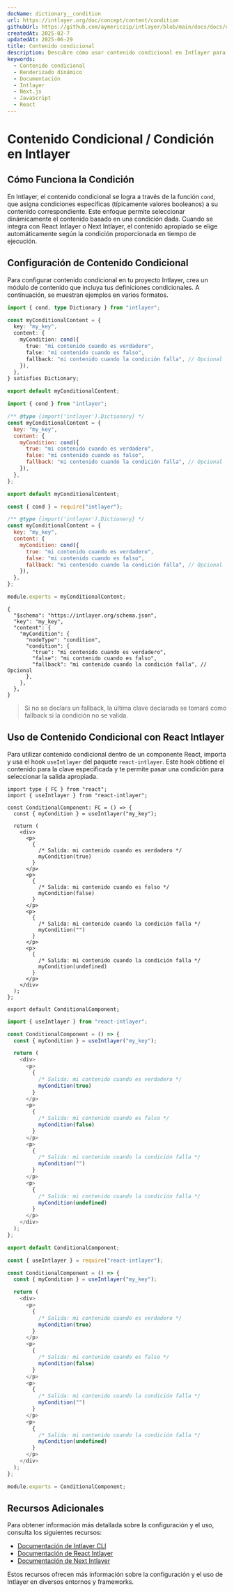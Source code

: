 ```yaml
---
docName: dictionary__condition
url: https://intlayer.org/doc/concept/content/condition
githubUrl: https://github.com/aymericzip/intlayer/blob/main/docs/docs/en/dictionary/condition.md
createdAt: 2025-02-7
updatedAt: 2025-06-29
title: Contenido condicional
description: Descubre cómo usar contenido condicional en Intlayer para mostrar contenido dinámico basado en condiciones específicas. Sigue esta documentación para implementar condiciones de manera eficiente en tu proyecto.
keywords:
  - Contenido condicional
  - Renderizado dinámico
  - Documentación
  - Intlayer
  - Next.js
  - JavaScript
  - React
---
```


# Contenido Condicional / Condición en Intlayer

## Cómo Funciona la Condición

En Intlayer, el contenido condicional se logra a través de la función `cond`, que asigna condiciones específicas (típicamente valores booleanos) a su contenido correspondiente. Este enfoque permite seleccionar dinámicamente el contenido basado en una condición dada. Cuando se integra con React Intlayer o Next Intlayer, el contenido apropiado se elige automáticamente según la condición proporcionada en tiempo de ejecución.

## Configuración de Contenido Condicional

Para configurar contenido condicional en tu proyecto Intlayer, crea un módulo de contenido que incluya tus definiciones condicionales. A continuación, se muestran ejemplos en varios formatos.

```typescript fileName="**/*.content.ts" contentDeclarationFormat="typescript"
import { cond, type Dictionary } from "intlayer";

const myConditionalContent = {
  key: "my_key",
  content: {
    myCondition: cond({
      true: "mi contenido cuando es verdadero",
      false: "mi contenido cuando es falso",
      fallback: "mi contenido cuando la condición falla", // Opcional
    }),
  },
} satisfies Dictionary;

export default myConditionalContent;
```

```javascript fileName="**/*.content.mjs" contentDeclarationFormat="esm"
import { cond } from "intlayer";

/** @type {import('intlayer').Dictionary} */
const myConditionalContent = {
  key: "my_key",
  content: {
    myCondition: cond({
      true: "mi contenido cuando es verdadero",
      false: "mi contenido cuando es falso",
      fallback: "mi contenido cuando la condición falla", // Opcional
    }),
  },
};

export default myConditionalContent;
```

```javascript fileName="**/*.content.cjs" contentDeclarationFormat="commonjs"
const { cond } = require("intlayer");

/** @type {import('intlayer').Dictionary} */
const myConditionalContent = {
  key: "my_key",
  content: {
    myCondition: cond({
      true: "mi contenido cuando es verdadero",
      false: "mi contenido cuando es falso",
      fallback: "mi contenido cuando la condición falla", // Opcional
    }),
  },
};

module.exports = myConditionalContent;
```

```json5 fileName="**/*.content.json" contentDeclarationFormat="json"
{
  "$schema": "https://intlayer.org/schema.json",
  "key": "my_key",
  "content": {
    "myCondition": {
      "nodeType": "condition",
      "condition": {
        "true": "mi contenido cuando es verdadero",
        "false": "mi contenido cuando es falso",
        "fallback": "mi contenido cuando la condición falla", // Opcional
      },
    },
  },
}
```

> Si no se declara un fallback, la última clave declarada se tomará como fallback si la condición no se valida.

## Uso de Contenido Condicional con React Intlayer

Para utilizar contenido condicional dentro de un componente React, importa y usa el hook `useIntlayer` del paquete `react-intlayer`. Este hook obtiene el contenido para la clave especificada y te permite pasar una condición para seleccionar la salida apropiada.

```tsx fileName="**/*.tsx" codeFormat="typescript"
import type { FC } from "react";
import { useIntlayer } from "react-intlayer";

const ConditionalComponent: FC = () => {
  const { myCondition } = useIntlayer("my_key");

  return (
    <div>
      <p>
        {
          /* Salida: mi contenido cuando es verdadero */
          myCondition(true)
        }
      </p>
      <p>
        {
          /* Salida: mi contenido cuando es falso */
          myCondition(false)
        }
      </p>
      <p>
        {
          /* Salida: mi contenido cuando la condición falla */
          myCondition("")
        }
      </p>
      <p>
        {
          /* Salida: mi contenido cuando la condición falla */
          myCondition(undefined)
        }
      </p>
    </div>
  );
};

export default ConditionalComponent;
```

```javascript fileName="**/*.mjx" codeFormat="esm"
import { useIntlayer } from "react-intlayer";

const ConditionalComponent = () => {
  const { myCondition } = useIntlayer("my_key");

  return (
    <div>
      <p>
        {
          /* Salida: mi contenido cuando es verdadero */
          myCondition(true)
        }
      </p>
      <p>
        {
          /* Salida: mi contenido cuando es falso */
          myCondition(false)
        }
      </p>
      <p>
        {
          /* Salida: mi contenido cuando la condición falla */
          myCondition("")
        }
      </p>
      <p>
        {
          /* Salida: mi contenido cuando la condición falla */
          myCondition(undefined)
        }
      </p>
    </div>
  );
};

export default ConditionalComponent;
```

```javascript fileName="**/*.cjs" codeFormat="commonjs"
const { useIntlayer } = require("react-intlayer");

const ConditionalComponent = () => {
  const { myCondition } = useIntlayer("my_key");

  return (
    <div>
      <p>
        {
          /* Salida: mi contenido cuando es verdadero */
          myCondition(true)
        }
      </p>
      <p>
        {
          /* Salida: mi contenido cuando es falso */
          myCondition(false)
        }
      </p>
      <p>
        {
          /* Salida: mi contenido cuando la condición falla */
          myCondition("")
        }
      </p>
      <p>
        {
          /* Salida: mi contenido cuando la condición falla */
          myCondition(undefined)
        }
      </p>
    </div>
  );
};

module.exports = ConditionalComponent;
```

## Recursos Adicionales

Para obtener información más detallada sobre la configuración y el uso, consulta los siguientes recursos:

- [Documentación de Intlayer CLI](https://github.com/aymericzip/intlayer/blob/main/docs/docs/es/intlayer_cli.md)
- [Documentación de React Intlayer](https://github.com/aymericzip/intlayer/blob/main/docs/docs/es/intlayer_with_create_react_app.md)
- [Documentación de Next Intlayer](https://github.com/aymericzip/intlayer/blob/main/docs/docs/es/intlayer_with_nextjs_15.md)

Estos recursos ofrecen más información sobre la configuración y el uso de Intlayer en diversos entornos y frameworks.
